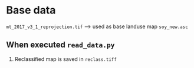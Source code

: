 # Base data
`mt_2017_v3_1_reprojection.tif` --> used as base landuse map
`soy_new.asc`

## When executed `read_data.py`
1. Reclassified map is saved in `reclass.tiff`

